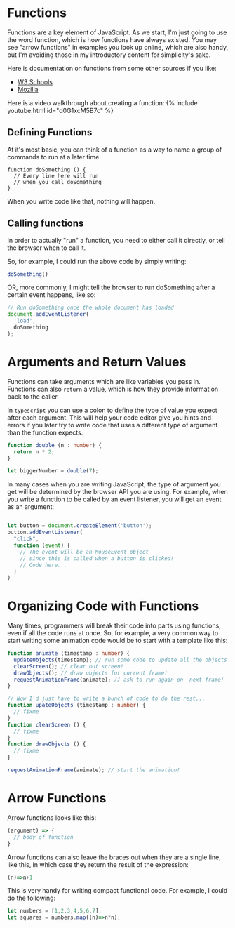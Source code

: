 # Functions

Functions are a key element of JavaScript. As we start, I'm just going to use the word function, which is how functions have always existed. You may see "arrow functions" in examples you look up online, which are also handy, but I'm avoiding those in my introductory content for simplicity's sake.

Here is documentation on functions from some other sources if you like:
- [W3 Schools](https://www.w3schools.com/js/js_functions.asp)
- [Mozilla](https://developer.mozilla.org/en-US/docs/Web/JavaScript/Guide/Functions)

Here is a video walkthrough about creating a function:
{% include youtube.html id="d0G1xcM5B7c" %}

## Defining Functions
At it's most basic, you can think of a function as a way to name a group of commands to run at a later time.

```
function doSomething () {
  // Every line here will run
  // when you call doSomething
}
```

When you write code like that, nothing will happen.

## Calling functions

In order to actually "run" a function, you need to either call it directly, or tell the browser when to call it.

So, for example, I could run the above code by simply writing:

```javascript
doSomething()
```

OR, more commonly, I might tell the browser to run doSomething after a certain event happens, like so:

```javascript
// Run doSomething once the whole document has loaded
document.addEventListener(
  'load',
  doSomething
);
```

# Arguments and Return Values

Functions can take arguments which are like variables you pass in. Functions can also `return` a value, which is how they provide information back to the caller.

In `typescript` you can use a colon to define the type of value you expect after each argument. This will help your code editor give you hints and errors if you later try to write code that
uses a different type of argument than the function expects.

```typescript
function double (n : number) {
  return n * 2;
}

let biggerNumber = double(7);
```

In many cases when you are writing JavaScript, the type of argument you get will be determined by the browser API you are using. For example, when you write a function to be called by an event listener, you will get an event as an argument:

```typescript

let button = document.createElement('button');
button.addEventListener(
  "click",
  function (event) {
    // The event will be an MouseEvent object
    // since this is called when a button is clicked!
    // Code here...
  }
)
```

# Organizing Code with Functions

Many times, programmers will break their code into parts using functions, even if all the code runs at once. So, for example, a very common way to start writing some animation code would be to start with a template like this:

```typescript
function animate (timestamp : number) {
  updateObjects(timestamp); // run some code to update all the objects we animate!
  clearScreen(); // clear out screen!
  drawObjects(); // draw objects for current frame!
  requestAnimationFrame(animate); // ask to run again on  next frame!
}

// Now I'd just have to write a bunch of code to do the rest...
function upateObjects (timestamp : number) {
  // fixme
}
function clearScreen () {
  // fixme
}
function drawObjects () {
  // fixme
}

requestAnimationFrame(animate); // start the animation!
```


# Arrow Functions

Arrow functions looks like this:

```javascript
(argument) => {
  // body of function
}
```

Arrow functions can also leave the braces out when they are a single line, like this, in which case they return the result of the expression:

```javascript
(n)=>n+1
```

This is very handy for writing compact functional code. For example, I could do the following:

```javascript
let numbers = [1,2,3,4,5,6,7];
let squares = numbers.map((n)=>n*n);
```


